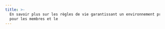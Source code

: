 ```yaml
---
title: >-
  En savoir plus sur les règles de vie garantissant un environnement protecteur
  pour les membres et le
---
```


